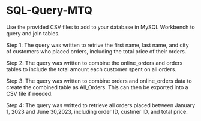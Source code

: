 # SQL-Query-MTQ
Use the provided CSV files to add to your database in MySQL Workbench to query and join tables.

Step 1:
The query was written to retrive the first name, last name, and city of customers who placed orders, including the total price of their orders.

Step 2:
The query was written to combine the online_orders and orders tables to include the total amount each customer spent on all orders.

Step 3:
The query was written to combine orders and online_orders data to create the combined table as All_Orders. This can then be exported into a CSV file if needed.

Step 4:
The query was writted to retrieve all orders placed between January 1, 2023 and June 30,2023, including order ID, custmer ID, and total price.
